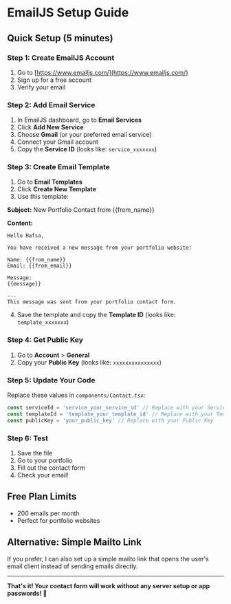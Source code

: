 # EmailJS Setup Guide

## Quick Setup (5 minutes)

### Step 1: Create EmailJS Account
1. Go to [https://www.emailjs.com/](https://www.emailjs.com/)
2. Sign up for a free account
3. Verify your email

### Step 2: Add Email Service
1. In EmailJS dashboard, go to **Email Services**
2. Click **Add New Service**
3. Choose **Gmail** (or your preferred email service)
4. Connect your Gmail account
5. Copy the **Service ID** (looks like: `service_xxxxxxx`)

### Step 3: Create Email Template
1. Go to **Email Templates**
2. Click **Create New Template**
3. Use this template:

**Subject:** New Portfolio Contact from {{from_name}}

**Content:**
```
Hello Hafsa,

You have received a new message from your portfolio website:

Name: {{from_name}}
Email: {{from_email}}

Message:
{{message}}

---
This message was sent from your portfolio contact form.
```

4. Save the template and copy the **Template ID** (looks like: `template_xxxxxxx`)

### Step 4: Get Public Key
1. Go to **Account** > **General**
2. Copy your **Public Key** (looks like: `xxxxxxxxxxxxxxx`)

### Step 5: Update Your Code
Replace these values in `components/Contact.tsx`:

```javascript
const serviceId = 'service_your_service_id' // Replace with your Service ID
const templateId = 'template_your_template_id' // Replace with your Template ID  
const publicKey = 'your_public_key' // Replace with your Public Key
```

### Step 6: Test
1. Save the file
2. Go to your portfolio
3. Fill out the contact form
4. Check your email!

## Free Plan Limits
- 200 emails per month
- Perfect for portfolio websites

## Alternative: Simple Mailto Link
If you prefer, I can also set up a simple mailto link that opens the user's email client instead of sending emails directly.

---

**That's it! Your contact form will work without any server setup or app passwords! 🎉**


